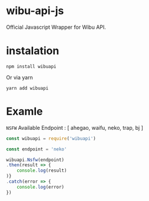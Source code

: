 # wibu-api-js
Official Javascript Wrapper for Wibu API.

# instalation
```shell
npm install wibuapi
```
Or via yarn
```shell
yarn add wibuapi
```

# Examle

```NSFW```
Available Endpoint :
[ ahegao, waifu, neko, trap, bj ]

```javascript
const wibuapi = require('wibuapi')

const endpoint = 'neko'

wibuapi.Nsfw(endpoint)
.then(result => {
    console.log(result)
)}
.catch(error => {
    console.log(error)
})
```
